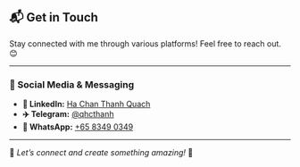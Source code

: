 ## 📬 Get in Touch

Stay connected with me through various platforms! Feel free to reach out. 😊

---

### 🔗 Social Media & Messaging

- **💼 LinkedIn:** [Ha Chan Thanh Quach](https://www.linkedin.com/in/ha-chan-thanh-quach-669818117/)
- **✈️ Telegram:** [@qhcthanh](https://t.me/qhcthanh)
- **📱 WhatsApp:** [+65 8349 0349](https://wa.me/6583490349)

---

📨 _Let’s connect and create something amazing!_ 🚀
